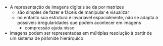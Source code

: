 - A representação de imagens digitais se da por matrizes
	- são simples de fazer e fáceis de manipular e visualizar
	- no entanto sua estrutura é invariavel espacialmente, não se adapta à possíveis irregularidades que podem acontecer em imagens
		- compressão ajuda nisso
- imagens podem ser representadas em múltiplas resolução à partir de um sistema de pirâmide hierárquico

